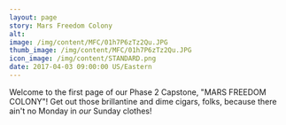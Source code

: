 ```yaml
---
layout: page
story: Mars Freedom Colony
alt:
image: /img/content/MFC/01h7P6zTz2Qu.JPG
thumb_image: /img/content/MFC/01h7P6zTz2Qu.JPG
icon_image: /img/content/STANDARD.png
date: 2017-04-03 09:00:00 US/Eastern
---
```

Welcome to the first page of our Phase 2 Capstone, "MARS FREEDOM COLONY"! Get out those brillantine and dime cigars, folks, because there ain't no Monday in <em>our</em> Sunday clothes!
